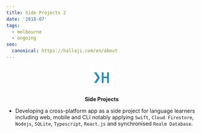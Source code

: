 ```yaml
---
title: Side Projects 2
date: '2018-07'
tags:
  - melbourne
  - ongoing
seo:
  canonical: https://hallaji.com/en/about
---
```

<p align='center'>
  <img src='/assets/fav/white.svg' height='64' />
</p>
<p align='center'>
  <b>Side Projects</b>
</p>

* Developing a cross-platform app as a side project for language learners including web, mobile and CLI notably applying
`Swift`, `Cloud Firestore`, `Nodejs`, `SQLite`, `Typescript`, `React.js` and synchronised `Realm Database`.
